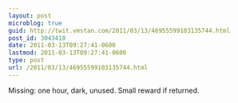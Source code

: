 ```yaml
---
layout: post
microblog: true
guid: http://twit.vmstan.com/2011/03/13/46955599103135744.html
post_id: 3043410
date: 2011-03-13T09:27:41-0600
lastmod: 2011-03-13T09:27:41-0600
type: post
url: /2011/03/13/46955599103135744.html
---
```

Missing: one hour, dark, unused. Small reward if returned.

